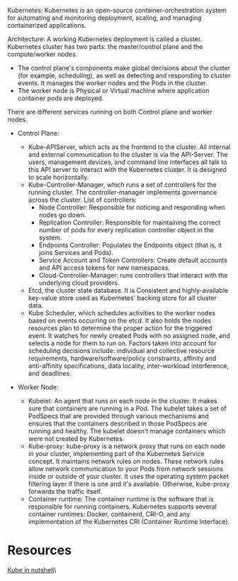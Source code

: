 Kubernetes: 
Kubernetes is an open-source container-orchestration system for automating and monitoring deployment, scaling, and managing containerized applications.

Architecture: 
A working Kubernetes deployment is called a cluster. Kubernetes cluster has two parts: the master/control plane and the compute/worker nodes.
- The control plane's components make global decisions about the cluster (for example, scheduling), as well as detecting and responding to cluster events. 
  It manages the worker nodes and the Pods in the cluster.
- The worker node is Physical or Virtual machine where application container pods are deployed.
  
There are different services running on both Control plane and worker nodes. 
 - Control Plane: 
   - Kube-APIServer, which acts as the frontend to the cluster. All internal and external communication to the cluster is via the API-Server. 
     The users, management devices, and command line interfaces all talk to this API server to interact with the Kubernetes cluster.
     It is designed to scale horizontally. 
   - Kube-Controller-Manager, which runs a set of controllers for the running cluster. The controller-manager implements governance across the cluster.
     List of controllers:
      - Node Controller: Responsible for noticing and responding when nodes go down.
      - Replication Controller: Responsible for maintaining the correct number of pods for every replication controller object in the system.
      - Endpoints Controller: Populates the Endpoints object (that is, it joins Services and Pods).
      - Service Account and Token Controllers: Create default accounts and API access tokens for new namespaces.
      - Cloud-Controller-Manager: runs controllers that interact with the underlying cloud providers. 
   - Etcd, the cluster state database. It is Consistent and highly-available key-value store used as Kubernetes' backing store for all cluster data. 
   - Kube Scheduler, which schedules activities to the worker nodes based on events occurring on the etcd. 
     It also holds the nodes resources plan to determine the proper action for the triggered event. 
     It watches for newly created Pods with no assigned node, and selects a node for them to run on.
     Factors taken into account for scheduling decisions include: individual and collective resource requirements, hardware/software/policy constraints, 
     affinity and anti-affinity specifications, data locality, inter-workload interference, and deadlines.

 - Worker Node:
   - Kubelet: An agent that runs on each node in the cluster. It makes sure that containers are running in a Pod.
     The kubelet takes a set of PodSpecs that are provided through various mechanisms and ensures that the containers described in those PodSpecs are running and healthy. 
     The kubelet doesn't manage containers which were not created by Kubernetes.
   - Kube-proxy: kube-proxy is a network proxy that runs on each node in your cluster, implementing part of the Kubernetes Service concept.
     It maintains network rules on nodes. These network rules allow network communication to your Pods from network sessions inside or outside of your cluster.
     It uses the operating system packet filtering layer if there is one and it's available. Otherwise, kube-proxy forwards the traffic itself.
   - Container runtime: The container runtime is the software that is responsible for running containers.
     Kubernetes supports several container runtimes: Docker, containerd, CRI-O, and any implementation of the Kubernetes CRI (Container Runtime Interface).




# Resources
[Kube in nutshell](https://www.bmc.com/blogs/what-is-kubernetes/)\
